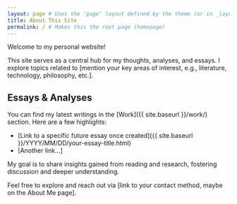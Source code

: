 ```yaml
---
layout: page # Uses the 'page' layout defined by the theme (or in _layouts if you create one)
title: About This Site
permalink: / # Makes this the root page (homepage)
---
```


Welcome to my personal website!

This site serves as a central hub for my thoughts, analyses, and essays. I explore topics related to [mention your key areas of interest, e.g., literature, technology, philosophy, etc.].

## Essays & Analyses

You can find my latest writings in the [Work]({{ site.baseurl }}/work/) section. Here are a few highlights:

*   [Link to a specific future essay once created]({{ site.baseurl }}/YYYY/MM/DD/your-essay-title.html)
*   [Another link...]

My goal is to share insights gained from reading and research, fostering discussion and deeper understanding.

Feel free to explore and reach out via [link to your contact method, maybe on the About Me page].
